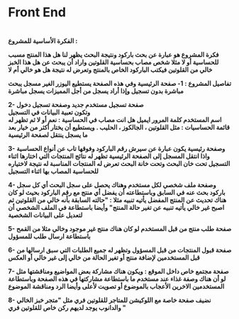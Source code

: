 <h1>Front End<h1>

<h4>

الفكرة الأساسية للمشروع :

فكرة المشروع هو عبارة عن بحث باركود ونتيجة البحث يظهر لنا هل هذا المنتج مسبب للحساسية أو لا
مثلا شخص مصاب بحساسية القلوتين واراد أن يبحث عن هل هذا الخبز خالي من القلوتين فيكتب الباركود الخاص بالمنتج وتعرض له نتيجة هل هو خالي أم لا

تفاصيل المشروع :
1- صفحة الرئيسية وفي هذه الصفحة يستطيع اليوزر الغير مسجل يبحث مباشرة بدون تسجيل وإذا أراد يسجل من أجل المميزات يسجل مباشرة

2- صفحة تسجيل مستخدم جديد وصفحة تسجيل دخول  
وتكون تعبية البيانات في التسجيل  
اسم المستخدم
كلمة المرور
ايميل
هل انت مصاب في الحساسية : نعم أو لا
ثم تظهر له قائمة الحساسيات : مثل القلوتين ، الجالكوز ، الحليب . ويستطيع أن يختار أكثر من خيار بعد ما يسجل ينتقل لصفحة الرئيسية

3- وصفحة رئيسية يكون عبارة عن سيرش رقم الباركود وفوقها تاب عن أنواع الحساسية واذا انتقل المسجل إلى الصفحة الرئيسية تظهر له نتائج المنتجات التي اختارها اثناء التسجيل تحت خان البحث وتحت خانة البحث تعرض له المنتجات المناسبة له نتيجة لاختياره للحساسية المصاب بها اثناء التسجيل

4- وصفحة ملف شخصي لكل مستخدم وهناك يحصل على سجل البحث أي كل سجل باركود بحث عنه في السابق وباستطاعته أن يفضل أي منتج مع رقم الباركود بحيث لو كان هناك تحديث عن المنتج المفضل يأتيه تنبيه
مثلا : "حالته السابقة بأنه خالي من القلوتين ثم اصبح غير خالي يأتيه تنبيه عن تغير حالة المنتج"
وأيضا باستطاعة في الملف الشخصي أن لتعديل على البيانات الشخصية

5- صفحة طلب منتج من قبل المستخدم لو كان هناك منتج غير موجود وخالي مثلا من القمح باستطاعة ارسال طلب للمسؤول

6- صفحة قبول المنتجات من قبل المسؤول وتظهر له جميع الطلبات التي سبق ارسالها من قبل المستخدمين لإضافة منتج أو تغير الحالة من خالي إلى غير خالي أو العكس

7- صفحة مجتمع خاص داخل الموقع : ويكون هناك مشاركة بعض المواضيع ومناقشتها مثل لو أن هناك وصفة غذاء عند مستخدم ما باستطاعة مشاركتها في هذه الصفحة وباستطاعة المستخدمين الاخرين الأعجاب بالموضوع أو تصويت لأعلى وأيضا الرد ومناقشة الموضوع

8- نضيف صفحة خاصة مع اللوكيشن للمتاجر للقلوتين فري مثل "متجر خبز الخالي والدانوب يوجد لديهم ركن خاص للقلوتين فري "

</h4>
